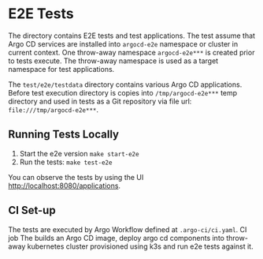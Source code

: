 # E2E Tests

The directory contains E2E tests and test applications. The test assume that Argo CD services are installed into `argocd-e2e` namespace or cluster in current context. One throw-away
namespace `argocd-e2e***` is created prior to tests execute. The throw-away namespace is used as a target namespace for test applications.

The `test/e2e/testdata` directory contains various Argo CD applications. Before test execution directory is copies into `/tmp/argocd-e2e***` temp directory and used in tests as a
Git repository via file url: `file:///tmp/argocd-e2e***`.

## Running Tests Locally

1. Start the e2e version `make start-e2e` 
1. Run the tests: `make test-e2e`

You can observe the tests by using the UI [http://localhost:8080/applications](http://localhost:8080/applications).

## CI Set-up

The tests are executed by Argo Workflow defined at `.argo-ci/ci.yaml`. CI job The builds an Argo CD image, deploy argo cd components into throw-away kubernetes cluster provisioned
using k3s and run e2e tests against it.
